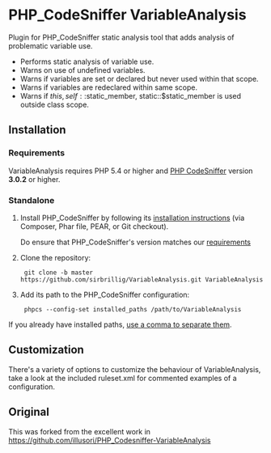 # PHP_CodeSniffer VariableAnalysis

Plugin for PHP_CodeSniffer static analysis tool that adds analysis of problematic variable use.

 * Performs static analysis of variable use.
 * Warns on use of undefined variables.
 * Warns if variables are set or declared but never used within that scope.
 * Warns if variables are redeclared within same scope.
 * Warns if $this, self::$static_member, static::$static_member is used outside class scope.

## Installation

### Requirements

VariableAnalysis requires PHP 5.4 or higher and [PHP CodeSniffer](https://github.com/squizlabs/PHP_CodeSniffer) version **3.0.2** or higher.

### Standalone

1. Install PHP_CodeSniffer by following its [installation instructions](https://github.com/squizlabs/PHP_CodeSniffer#installation) (via Composer, Phar file, PEAR, or Git checkout).

   Do ensure that PHP_CodeSniffer's version matches our [requirements](#requirements)

2. Clone the repository:

        git clone -b master https://github.com/sirbrillig/VariableAnalysis.git VariableAnalysis

3. Add its path to the PHP_CodeSniffer configuration:

        phpcs --config-set installed_paths /path/to/VariableAnalysis

If you already have installed paths, [use a comma to separate them](https://github.com/squizlabs/PHP_CodeSniffer/wiki/Configuration-Options#setting-the-installed-standard-paths).

## Customization

There's a variety of options to customize the behaviour of VariableAnalysis, take
a look at the included ruleset.xml for commented examples of a configuration.

## Original

This was forked from the excellent work in https://github.com/illusori/PHP_Codesniffer-VariableAnalysis

